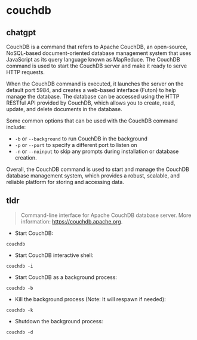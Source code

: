 # couchdb 
## chatgpt 
CouchDB is a command that refers to Apache CouchDB, an open-source, NoSQL-based document-oriented database management system that uses JavaScript as its query language known as MapReduce. The CouchDB command is used to start the CouchDB server and make it ready to serve HTTP requests.

When the CouchDB command is executed, it launches the server on the default port 5984, and creates a web-based interface (Futon) to help manage the database. The database can be accessed using the HTTP RESTful API provided by CouchDB, which allows you to create, read, update, and delete documents in the database.

Some common options that can be used with the CouchDB command include:

- `-b` or `--background` to run CouchDB in the background
- `-p` or `--port` to specify a different port to listen on
- `-n` or `--noinput` to skip any prompts during installation or database creation.

Overall, the CouchDB command is used to start and manage the CouchDB database management system, which provides a robust, scalable, and reliable platform for storing and accessing data. 

## tldr 
 
> Command-line interface for Apache CouchDB database server.
> More information: <https://couchdb.apache.org>.

- Start CouchDB:

`couchdb`

- Start CouchDB interactive shell:

`couchdb -i`

- Start CouchDB as a background process:

`couchdb -b`

- Kill the background process (Note: It will respawn if needed):

`couchdb -k`

- Shutdown the background process:

`couchdb -d`

